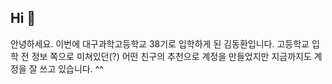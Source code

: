 ## Hi 👋

안녕하세요. 이번에 대구과학고등학교 38기로 입학하게 된 김동환입니다. 
고등학교 입학 전 정보 쪽으로 미쳐있던(?) 어떤 친구의 추천으로 계정을 만들었지만 지금까지도 계정을 잘 쓰고 있습니다. ^^
